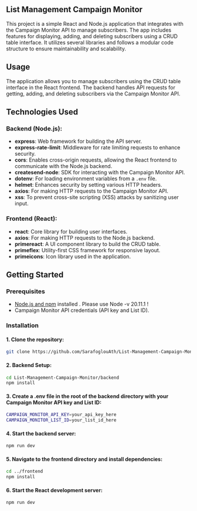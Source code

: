 ## List Management Campaign Monitor 

This project is a simple React and Node.js application that integrates with the Campaign Monitor API to manage subscribers. The app includes features for displaying, adding, and deleting subscribers using a CRUD table interface. It utilizes several libraries and follows a modular code structure to ensure maintainability and scalability.

## Usage 
The application allows you to manage subscribers using the CRUD table interface in the React frontend.
The backend handles API requests for getting, adding, and deleting subscribers via the Campaign Monitor API.


## Technologies Used

### Backend (Node.js):
- **express**: Web framework for building the API server.
- **express-rate-limit**: Middleware for rate limiting requests to enhance security.
- **cors**: Enables cross-origin requests, allowing the React frontend to communicate with the Node.js backend.
- **createsend-node**: SDK for interacting with the Campaign Monitor API.
- **dotenv**: For loading environment variables from a `.env` file.
- **helmet**: Enhances security by setting various HTTP headers.
- **axios**: For making HTTP requests to the Campaign Monitor API.
- **xss**: To prevent cross-site scripting (XSS) attacks by sanitizing user input.

### Frontend (React):
- **react**: Core library for building user interfaces.
- **axios**: For making HTTP requests to the Node.js backend.
- **primereact**: A UI component library to build the CRUD table.
- **primeflex**: Utility-first CSS framework for responsive layout.
- **primeicons**: Icon library used in the application.

## Getting Started

### Prerequisites
- [Node.js and npm](https://nodejs.org/) installed . Please use Node -v 20.11.1 ! 
- Campaign Monitor API credentials (API key and List ID).

### Installation

#### 1. Clone the repository:
```bash
git clone https://github.com/SarafoglouAth/List-Management-Campaign-Monitor.git
```

#### 2. Backend Setup:
```bash
cd List-Management-Campaign-Monitor/backend
npm install
```

#### 3. Create a .env file in the root of the backend directory with your Campaign Monitor API key and List ID:

```bash
CAMPAIGN_MONITOR_API_KEY=your_api_key_here
CAMPAIGN_MONITOR_LIST_ID=your_list_id_here
```
#### 4. Start the backend server:
```bash
npm run dev
```


#### 5. Navigate to the frontend directory and install dependencies:
```bash
cd ../frontend
npm install
```

#### 6. Start the React development server:
```bash
npm run dev
```

